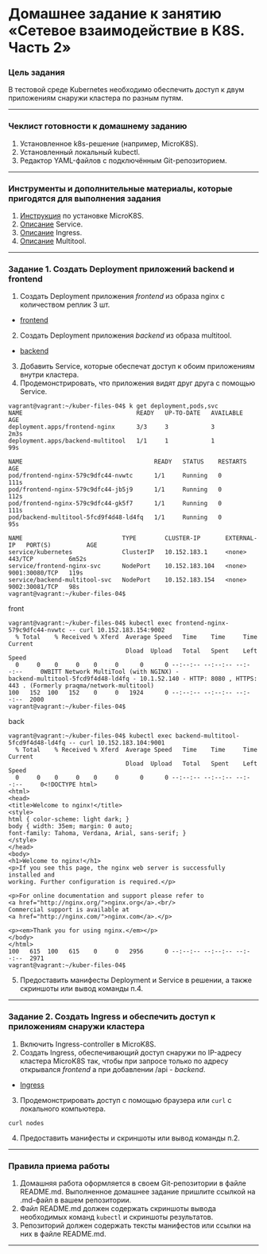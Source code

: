 # Домашнее задание к занятию «Сетевое взаимодействие в K8S. Часть 2»

### Цель задания

В тестовой среде Kubernetes необходимо обеспечить доступ к двум приложениям снаружи кластера по разным путям.

------

### Чеклист готовности к домашнему заданию

1. Установленное k8s-решение (например, MicroK8S).
2. Установленный локальный kubectl.
3. Редактор YAML-файлов с подключённым Git-репозиторием.

------

### Инструменты и дополнительные материалы, которые пригодятся для выполнения задания

1. [Инструкция](https://microk8s.io/docs/getting-started) по установке MicroK8S.
2. [Описание](https://kubernetes.io/docs/concepts/services-networking/service/) Service.
3. [Описание](https://kubernetes.io/docs/concepts/services-networking/ingress/) Ingress.
4. [Описание](https://github.com/wbitt/Network-MultiTool) Multitool.

------

### Задание 1. Создать Deployment приложений backend и frontend

1. Создать Deployment приложения _frontend_ из образа nginx с количеством реплик 3 шт.
* [frontend](https://github.com/Destian1995/kuber-files-04/blob/main/deployment-front.yaml)
2. Создать Deployment приложения _backend_ из образа multitool. 
* [backend](https://github.com/Destian1995/kuber-files-04/blob/main/deployment-back.yaml)

3. Добавить Service, которые обеспечат доступ к обоим приложениям внутри кластера. 
4. Продемонстрировать, что приложения видят друг друга с помощью Service.
```
vagrant@vagrant:~/kuber-files-04$ k get deployment,pods,svc
NAME                                READY   UP-TO-DATE   AVAILABLE   AGE
deployment.apps/frontend-nginx      3/3     3            3           2m3s
deployment.apps/backend-multitool   1/1     1            1           99s

NAME                                     READY   STATUS    RESTARTS   AGE
pod/frontend-nginx-579c9dfc44-nvwtc      1/1     Running   0          111s
pod/frontend-nginx-579c9dfc44-jb5j9      1/1     Running   0          112s
pod/frontend-nginx-579c9dfc44-gk5f7      1/1     Running   0          111s
pod/backend-multitool-5fcd9f4d48-ld4fq   1/1     Running   0          95s

NAME                            TYPE        CLUSTER-IP       EXTERNAL-IP   PORT(S)          AGE
service/kubernetes              ClusterIP   10.152.183.1     <none>        443/TCP          6m52s
service/frontend-nginx-svc      NodePort    10.152.183.104   <none>        9001:30080/TCP   119s
service/backend-multitool-svc   NodePort    10.152.183.154   <none>        9002:30081/TCP   98s
vagrant@vagrant:~/kuber-files-04$
```

front
```
vagrant@vagrant:~/kuber-files-04$ kubectl exec frontend-nginx-579c9dfc44-nvwtc -- curl 10.152.183.154:9002
  % Total    % Received % Xferd  Average Speed   Time    Time     Time  Current
                                 Dload  Upload   Total   Spent    Left  Speed
  0     0    0     0    0     0      0      0 --:--:-- --:--:-- --:--:--     0WBITT Network MultiTool (with NGINX) - 
backend-multitool-5fcd9f4d48-ld4fq - 10.1.52.140 - HTTP: 8080 , HTTPS: 443 . (Formerly praqma/network-multitool)
100   152  100   152    0     0   1924      0 --:--:-- --:--:-- --:--:--  2000
vagrant@vagrant:~/kuber-files-04$
```
back
```
vagrant@vagrant:~/kuber-files-04$ kubectl exec backend-multitool-5fcd9f4d48-ld4fq -- curl 10.152.183.104:9001
  % Total    % Received % Xferd  Average Speed   Time    Time     Time  Current
                                 Dload  Upload   Total   Spent    Left  Speed
  0     0    0     0    0     0      0      0 --:--:-- --:--:-- --:--:--     0<!DOCTYPE html>
<html>
<head>
<title>Welcome to nginx!</title>
<style>
html { color-scheme: light dark; }
body { width: 35em; margin: 0 auto;
font-family: Tahoma, Verdana, Arial, sans-serif; }
</style>
</head>
<body>
<h1>Welcome to nginx!</h1>
<p>If you see this page, the nginx web server is successfully installed and
working. Further configuration is required.</p>

<p>For online documentation and support please refer to
<a href="http://nginx.org/">nginx.org</a>.<br/>
Commercial support is available at
<a href="http://nginx.com/">nginx.com</a>.</p>

<p><em>Thank you for using nginx.</em></p>
</body>
</html>
100   615  100   615    0     0   2956      0 --:--:-- --:--:-- --:--:--  2971
vagrant@vagrant:~/kuber-files-04$
```
5. Предоставить манифесты Deployment и Service в решении, а также скриншоты или вывод команды п.4.

------

### Задание 2. Создать Ingress и обеспечить доступ к приложениям снаружи кластера

1. Включить Ingress-controller в MicroK8S.
2. Создать Ingress, обеспечивающий доступ снаружи по IP-адресу кластера MicroK8S так, чтобы при запросе только по адресу открывался _frontend_ а при добавлении /api - _backend_.
* [Ingress](https://github.com/Destian1995/kuber-files-04/blob/main/ingress.yaml)

3. Продемонстрировать доступ с помощью браузера или `curl` с локального компьютера.
```
curl nodes
```

4. Предоставить манифесты и скриншоты или вывод команды п.2.

------

### Правила приема работы

1. Домашняя работа оформляется в своем Git-репозитории в файле README.md. Выполненное домашнее задание пришлите ссылкой на .md-файл в вашем репозитории.
2. Файл README.md должен содержать скриншоты вывода необходимых команд `kubectl` и скриншоты результатов.
3. Репозиторий должен содержать тексты манифестов или ссылки на них в файле README.md.

------

